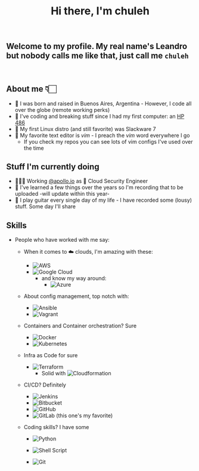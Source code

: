 <h1 align="center"> Hi there, I'm chuleh </h1>

</br>

## Welcome to my profile. My real name's Leandro but nobody calls me like that, just call me `chuleh`

</br>

## <b> About me </b> 👇🏻

- 📍 I was born and raised in Buenos Aires, Argentina - However, I code all over the globe (remote working perks)
- 🧾 I've coding and breaking stuff since I had my first computer: an <u>HP 486</u>
- 🐧 My first Linux distro (and still favorite) was Slackware 7
- 📝 My favorite text editor is *vim* - I preach the *vim* word everywhere I go
  - If you check my repos you can see lots of vim configs I've used over the time

## <b>Stuff I'm currently doing</b>

- 🧑🏻‍💻 Working [@apollo.io](https://apollo.io) as 🔐 Cloud Security Engineer
- 🎥 I've learned a few things over the years so I'm recording that to be uploaded -will update within this year-
- 🎸 I play guitar every single day of my life - I have recorded some (lousy) stuff. Some day I'll share

## <b>Skills</b>
- People who have worked with me say:
    - When it comes to ☁️ clouds, I'm amazing with these:
      - ![AWS](https://img.shields.io/badge/AWS-%23FF9900.svg?style=for-the-badge&logo=amazon-aws&logoColor=white)
      - ![Google Cloud](https://img.shields.io/badge/GoogleCloud-%234285F4.svg?style=for-the-badge&logo=google-cloud&logoColor=white)
        - and know my way around:
          - ![Azure](https://img.shields.io/badge/azure-%230072C6.svg?style=for-the-badge&logo=microsoftazure&logoColor=white)
    - About config management, top notch with:
      - ![Ansible](https://img.shields.io/badge/ansible-%231A1918.svg?style=for-the-badge&logo=ansible&logoColor=white)
      - ![Vagrant](https://img.shields.io/badge/vagrant-%231563FF.svg?style=for-the-badge&logo=vagrant&logoColor=white)
    - Containers and Container orchestration? Sure
      - ![Docker](https://img.shields.io/badge/docker-%230db7ed.svg?style=for-the-badge&logo=docker&logoColor=white)
      - ![Kubernetes](https://img.shields.io/badge/kubernetes-%23326ce5.svg?style=for-the-badge&logo=kubernetes&logoColor=white)
    - Infra as Code for sure
      - ![Terraform](https://img.shields.io/badge/terraform-%235835CC.svg?style=for-the-badge&logo=terraform&logoColor=white)
        - Solid with ![Cloudformation](https://img.shields.io/badge/AWS-%23FF9900.svg?style=for-the-badge&logo=amazon-aws&logoColor=white)

    - CI/CD? Definitely
      - ![Jenkins](https://img.shields.io/badge/jenkins-%232C5263.svg?style=for-the-badge&logo=jenkins&logoColor=white)
      - ![Bitbucket](https://img.shields.io/badge/bitbucket-%230047B3.svg?style=for-the-badge&logo=bitbucket&logoColor=white)
      - ![GitHub](https://img.shields.io/badge/github-%23121011.svg?style=for-the-badge&logo=github&logoColor=white)
      - ![GitLab](https://img.shields.io/badge/gitlab-%23181717.svg?style=for-the-badge&logo=gitlab&logoColor=white) (this one's my favorite)
    - Coding skills? I have some
      - ![Python](https://img.shields.io/badge/python-3670A0?style=for-the-badge&logo=python&logoColor=ffdd54)
      - ![Shell Script](https://img.shields.io/badge/shell_script-%23121011.svg?style=for-the-badge&logo=gnu-bash&logoColor=white)

      - ![Git](https://img.shields.io/badge/git-%23F05033.svg?style=for-the-badge&logo=git&logoColor=white)

